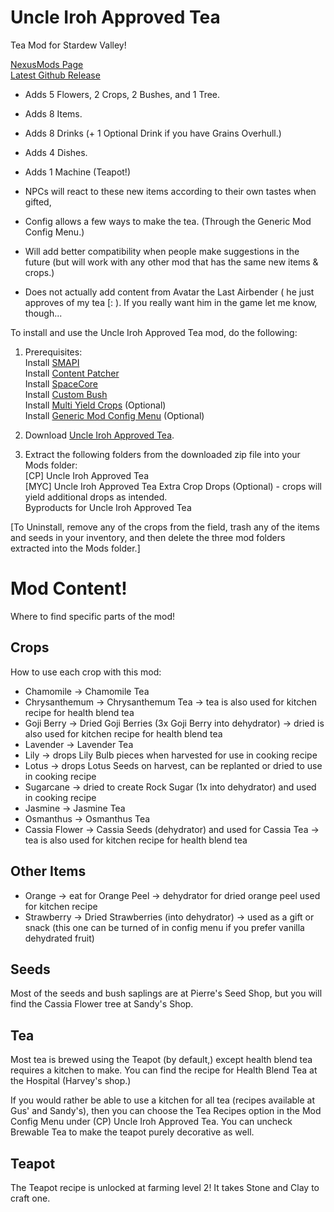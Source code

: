 # Uncle Iroh Approved Tea 

Tea Mod for Stardew Valley!  

[NexusMods Page](https://www.nexusmods.com/stardewvalley/mods/22376)  
[Latest Github Release](https://github.com/slimerrain/stardew-mods/releases/tag/uncle-iroh-approved-tea-1.0.1)
  
- Adds 5 Flowers, 2 Crops, 2 Bushes, and 1 Tree.  
- Adds 8 Items.  
- Adds 8 Drinks (+ 1 Optional Drink if you have Grains Overhull.)  
- Adds 4 Dishes.  
- Adds 1 Machine (Teapot!)  
  
- NPCs will react to these new items according to their own tastes when gifted,  
- Config allows a few ways to make the tea. (Through the Generic Mod Config Menu﻿.)  

- Will add better compatibility when people make suggestions in the future (but will work with any other mod that has the same new items & crops.)  
- Does not actually add content from Avatar the Last Airbender ( he just approves of my tea [:  ). If you really want him in the game let me know, though...  
  
To install and use the Uncle Iroh Approved Tea mod, do the following:  
  
1. Prerequisites:  
Install [SMAPI](https://www.nexusmods.com/stardewvalley/mods/2400)  
Install [Content Patcher](https://www.nexusmods.com/stardewvalley/mods/1915)  
Install [SpaceCore](https://www.nexusmods.com/stardewvalley/mods/1348)  
Install [Custom Bush](https://www.nexusmods.com/stardewvalley/mods/20619)  
Install [Multi Yield Crops](https://www.nexusmods.com/stardewvalley/mods/6069) (Optional)  
Install [Generic Mod Config Menu](https://www.nexusmods.com/stardewvalley/mods/5098) (Optional)  
  
2. Download [Uncle Iroh Approved Tea](https://www.nexusmods.com/stardewvalley/mods/22376).  
  
3. Extract the following folders from the downloaded zip file into your Mods folder:  
[CP] Uncle Iroh Approved Tea  
[MYC] Uncle Iroh Approved Tea Extra Crop Drops (Optional) - crops will yield additional drops as intended.  
Byproducts for Uncle Iroh Approved Tea  
  
[To Uninstall, remove any of the crops from the field, trash any of the items and seeds in your inventory, and then delete the three mod folders extracted into the Mods folder.]  
  
# Mod Content!  

Where to find specific parts of the mod!  

## Crops

How to use each crop with this mod:
- Chamomile -> Chamomile Tea 
- Chrysanthemum -> Chrysanthemum Tea -> tea is also used for kitchen recipe for health blend tea
- Goji Berry -> Dried Goji Berries (3x Goji Berry into dehydrator) -> dried is also used for kitchen recipe for health blend tea
- Lavender -> Lavender Tea
- Lily -> drops Lily Bulb pieces when harvested for use in cooking recipe
- Lotus -> drops Lotus Seeds on harvest, can be replanted or dried to use in cooking recipe
- Sugarcane -> dried to create Rock Sugar (1x into dehydrator) and used in cooking recipe
- Jasmine -> Jasmine Tea
- Osmanthus -> Osmanthus Tea
- Cassia Flower -> Cassia Seeds (dehydrator) and used for Cassia Tea -> tea is also used for kitchen recipe for health blend tea

## Other Items

- Orange -> eat for Orange Peel -> dehydrator for dried orange peel used for kitchen recipe
- Strawberry -> Dried Strawberries (into dehydrator) -> used as a gift or snack (this one can be turned of in config menu if you prefer vanilla dehydrated fruit)  

## Seeds

Most of the seeds and bush saplings are at Pierre's Seed Shop, but you will find the Cassia Flower tree at Sandy's Shop.  

## Tea

Most tea is brewed using the Teapot (by default,) except health blend tea requires a kitchen to make. You can find the recipe for Health Blend Tea at the Hospital (Harvey's shop.)  

If you would rather be able to use a kitchen for all tea (recipes available at Gus' and Sandy's), then you can choose the Tea Recipes option in the Mod Config Menu under (CP) Uncle Iroh Approved Tea. You can uncheck Brewable Tea to make the teapot purely decorative as well.  

## Teapot

The Teapot recipe is unlocked at farming level 2! It takes Stone and Clay to craft one.  